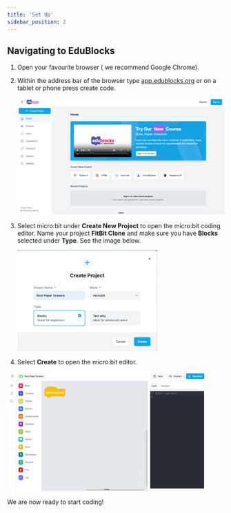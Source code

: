 ```yaml
---
title: 'Set Up'
sidebar_position: 2
---
```


## Navigating to EduBlocks

1. Open your favourite browser ( we recommend Google Chrome).
   
2. Within the address bar of the browser type [app.edublocks.org](https://app.edublocks.org/) or on a tablet or phone press create code.

   ![EduBlocks home page](./img/EduBlocksEditor.png)

3. Select micro:bit under **Create New Project** to open the micro:bit coding editor. Name your project **FitBit Clone** and make sure you have **Blocks** selected under **Type**. See the image below.

   ![EduBlocks project settings](./img/ProjectSettings.png)

4. Select **Create** to open the micro:bit editor.

![EduBlocks for micro:bit Editor](./img/microbitEditor.png)

We are now ready to start coding!